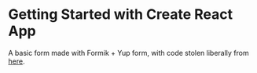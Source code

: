 # Getting Started with Create React App

A basic form made with Formik + Yup form, with code stolen liberally from [here](https://github.com/facebook/create-react-app).
